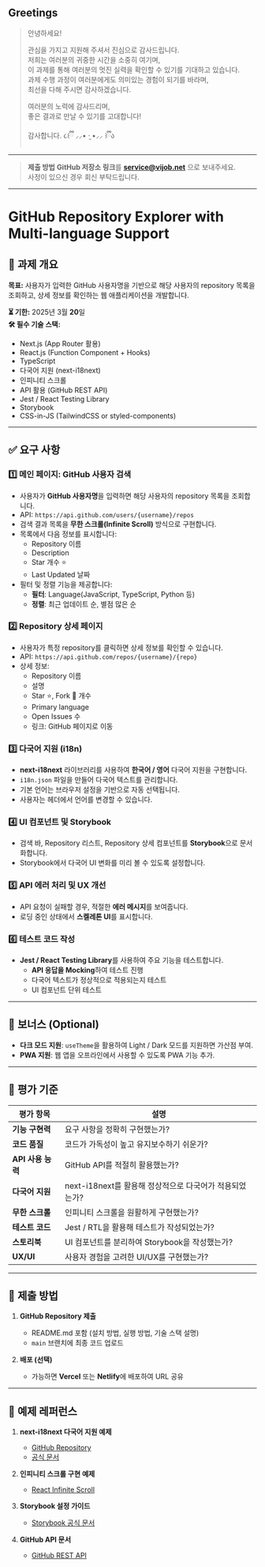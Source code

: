 ## Greetings

> 안녕하세요!
>
> 관심을 가지고 지원해 주셔서 진심으로 감사드립니다.  
> 저희는 여러분의 귀중한 시간을 소중히 여기며,  
> 이 과제를 통해 여러분의 멋진 실력을 확인할 수 있기를 기대하고 있습니다.  
> 과제 수행 과정이 여러분에게도 의미있는 경험이 되기를 바라며,  
> 최선을 다해 주시면 감사하겠습니다.
>
> 여러분의 노력에 감사드리며,  
> 좋은 결과로 만날 수 있기를 고대합니다!
>
> 감사합니다. ૮꒰ྀི ⸝⸝• ·̫ •⸝⸝ ꒱ྀིა  

---

> **제출 방법**
> **GitHub 저장소 링크**를 **service@vijob.net** 으로 보내주세요.  
> 사정이 있으신 경우 회신 부탁드립니다.

---

# GitHub Repository Explorer with Multi-language Support

## 📌 과제 개요
**목표:**
사용자가 입력한 GitHub 사용자명을 기반으로 해당 사용자의 repository 목록을 조회하고, 상세 정보를 확인하는 웹 애플리케이션을 개발합니다.

**⏳ 기한:** 2025년 3월 **20**일  
**🛠 필수 기술 스택:**  
- Next.js (App Router 활용)  
- React.js (Function Component + Hooks)  
- TypeScript  
- 다국어 지원 (next-i18next)  
- 인피니티 스크롤  
- API 활용 (GitHub REST API)  
- Jest / React Testing Library  
- Storybook  
- CSS-in-JS (TailwindCSS or styled-components)

---

## ✅ 요구 사항

### 1️⃣ 메인 페이지: GitHub 사용자 검색
- 사용자가 **GitHub 사용자명**을 입력하면 해당 사용자의 repository 목록을 조회합니다.
- API: `https://api.github.com/users/{username}/repos`
- 검색 결과 목록을 **무한 스크롤(Infinite Scroll)** 방식으로 구현합니다.
- 목록에서 다음 정보를 표시합니다:
  - Repository 이름
  - Description
  - Star 개수 ⭐
  - Last Updated 날짜  
- 필터 및 정렬 기능을 제공합니다:
  - **필터**: Language(JavaScript, TypeScript, Python 등)
  - **정렬**: 최근 업데이트 순, 별점 많은 순

### 2️⃣ Repository 상세 페이지
- 사용자가 특정 repository를 클릭하면 상세 정보를 확인할 수 있습니다.
- API: `https://api.github.com/repos/{username}/{repo}`
- 상세 정보:
  - Repository 이름
  - 설명
  - Star ⭐, Fork 🍴 개수
  - Primary language
  - Open Issues 수
  - 링크: GitHub 페이지로 이동

### 3️⃣ 다국어 지원 (i18n)
- **next-i18next** 라이브러리를 사용하여 **한국어 / 영어** 다국어 지원을 구현합니다.
- `i18n.json` 파일을 만들어 다국어 텍스트를 관리합니다.
- 기본 언어는 브라우저 설정을 기반으로 자동 선택됩니다.
- 사용자는 헤더에서 언어를 변경할 수 있습니다.

### 4️⃣ UI 컴포넌트 및 Storybook
- 검색 바, Repository 리스트, Repository 상세 컴포넌트를 **Storybook**으로 문서화합니다.
- Storybook에서 다국어 UI 변화를 미리 볼 수 있도록 설정합니다.

### 5️⃣ API 에러 처리 및 UX 개선
- API 요청이 실패할 경우, 적절한 **에러 메시지**를 보여줍니다.
- 로딩 중인 상태에서 **스켈레톤 UI**를 표시합니다.

### 6️⃣ 테스트 코드 작성
- **Jest / React Testing Library**를 사용하여 주요 기능을 테스트합니다.
  - **API 응답을 Mocking**하여 테스트 진행
  - 다국어 텍스트가 정상적으로 적용되는지 테스트
  - UI 컴포넌트 단위 테스트

---

## 🌟 보너스 (Optional)
- **다크 모드 지원**: `useTheme`을 활용하여 Light / Dark 모드를 지원하면 가산점 부여.
- **PWA 지원**: 웹 앱을 오프라인에서 사용할 수 있도록 PWA 기능 추가.

---

## 🎯 평가 기준
| 평가 항목 | 설명 |
|-----------|--------------------------------|
| **기능 구현력** | 요구 사항을 정확히 구현했는가? |
| **코드 품질** | 코드가 가독성이 높고 유지보수하기 쉬운가? |
| **API 사용 능력** | GitHub API를 적절히 활용했는가? |
| **다국어 지원** | next-i18next를 활용해 정상적으로 다국어가 적용되었는가? |
| **무한 스크롤** | 인피니티 스크롤을 원활하게 구현했는가? |
| **테스트 코드** | Jest / RTL을 활용해 테스트가 작성되었는가? |
| **스토리북** | UI 컴포넌트를 분리하여 Storybook을 작성했는가? |
| **UX/UI** | 사용자 경험을 고려한 UI/UX를 구현했는가? |

---

## 🚀 제출 방법
1. **GitHub Repository 제출**
   - README.md 포함 (설치 방법, 실행 방법, 기술 스택 설명)
   - `main` 브랜치에 최종 코드 업로드

2. **배포 (선택)**
   - 가능하면 **Vercel** 또는 **Netlify**에 배포하여 URL 공유

---

## 📌 예제 레퍼런스
1. **next-i18next 다국어 지원 예제**  
   - [GitHub Repository](https://github.com/isaachinman/next-i18next)  
   - [공식 문서](https://next-i18next.com/)  

2. **인피니티 스크롤 구현 예제**  
   - [React Infinite Scroll](https://github.com/ankeetmaini/react-infinite-scroll-component)  

3. **Storybook 설정 가이드**  
   - [Storybook 공식 문서](https://storybook.js.org/docs/react/get-started/introduction)  

4. **GitHub API 문서**  
   - [GitHub REST API](https://docs.github.com/en/rest)
